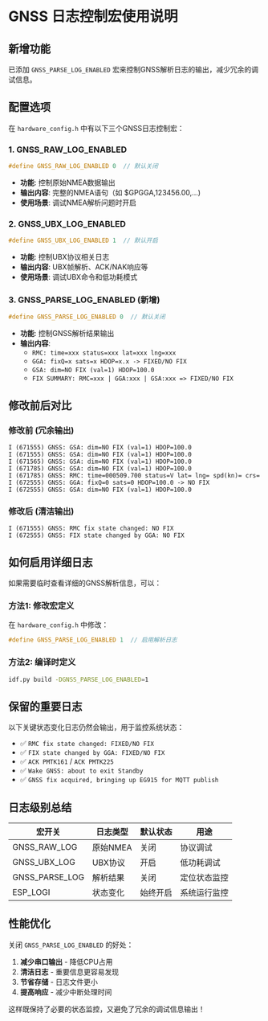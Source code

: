 # GNSS 日志控制宏使用说明

## 新增功能

已添加 `GNSS_PARSE_LOG_ENABLED` 宏来控制GNSS解析日志的输出，减少冗余的调试信息。

## 配置选项

在 `hardware_config.h` 中有以下三个GNSS日志控制宏：

### 1. GNSS_RAW_LOG_ENABLED
```c
#define GNSS_RAW_LOG_ENABLED 0  // 默认关闭
```
- **功能**: 控制原始NMEA数据输出
- **输出内容**: 完整的NMEA语句（如 $GPGGA,123456.00,...)
- **使用场景**: 调试NMEA解析问题时开启

### 2. GNSS_UBX_LOG_ENABLED  
```c
#define GNSS_UBX_LOG_ENABLED 1  // 默认开启
```
- **功能**: 控制UBX协议相关日志
- **输出内容**: UBX帧解析、ACK/NAK响应等
- **使用场景**: 调试UBX命令和低功耗模式

### 3. GNSS_PARSE_LOG_ENABLED (新增)
```c
#define GNSS_PARSE_LOG_ENABLED 0  // 默认关闭
```
- **功能**: 控制GNSS解析结果输出
- **输出内容**: 
  - `RMC: time=xxx status=xxx lat=xxx lng=xxx`
  - `GGA: fixQ=x sats=x HDOP=x.x -> FIXED/NO FIX`
  - `GSA: dim=NO FIX (val=1) HDOP=100.0`
  - `FIX SUMMARY: RMC=xxx | GGA:xxx | GSA:xxx => FIXED/NO FIX`

## 修改前后对比

### 修改前 (冗余输出)
```
I (671555) GNSS: GSA: dim=NO FIX (val=1) HDOP=100.0
I (671555) GNSS: GSA: dim=NO FIX (val=1) HDOP=100.0  
I (671565) GNSS: GSA: dim=NO FIX (val=1) HDOP=100.0
I (671785) GNSS: GSA: dim=NO FIX (val=1) HDOP=100.0
I (671785) GNSS: RMC: time=000509.700 status=V lat= lng= spd(kn)= crs=
I (672555) GNSS: GGA: fixQ=0 sats=0 HDOP=100.0 -> NO FIX
I (672555) GNSS: GSA: dim=NO FIX (val=1) HDOP=100.0
```

### 修改后 (清洁输出)
```
I (671555) GNSS: RMC fix state changed: NO FIX
I (672555) GNSS: FIX state changed by GGA: NO FIX
```

## 如何启用详细日志

如果需要临时查看详细的GNSS解析信息，可以：

### 方法1: 修改宏定义
在 `hardware_config.h` 中修改：
```c
#define GNSS_PARSE_LOG_ENABLED 1  // 启用解析日志
```

### 方法2: 编译时定义
```bash
idf.py build -DGNSS_PARSE_LOG_ENABLED=1
```

## 保留的重要日志

以下关键状态变化日志仍然会输出，用于监控系统状态：

- ✅ `RMC fix state changed: FIXED/NO FIX`
- ✅ `FIX state changed by GGA: FIXED/NO FIX`  
- ✅ `ACK PMTK161` / `ACK PMTK225`
- ✅ `Wake GNSS: about to exit Standby`
- ✅ `GNSS fix acquired, bringing up EG915 for MQTT publish`

## 日志级别总结

| 宏开关 | 日志类型 | 默认状态 | 用途 |
|--------|----------|----------|------|
| GNSS_RAW_LOG | 原始NMEA | 关闭 | 协议调试 |
| GNSS_UBX_LOG | UBX协议 | 开启 | 低功耗调试 |
| GNSS_PARSE_LOG | 解析结果 | 关闭 | 定位状态监控 |
| ESP_LOGI | 状态变化 | 始终开启 | 系统运行监控 |

## 性能优化

关闭 `GNSS_PARSE_LOG_ENABLED` 的好处：

1. **减少串口输出** - 降低CPU占用
2. **清洁日志** - 重要信息更容易发现
3. **节省存储** - 日志文件更小
4. **提高响应** - 减少中断处理时间

这样既保持了必要的状态监控，又避免了冗余的调试信息输出！